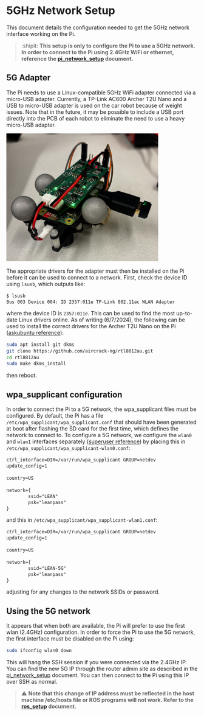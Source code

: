 # 5GHz Network Setup

This document details the configuration needed to get the 5GHz network interface working on the Pi.

> :shipit: **This setup is only to configure the Pi to use a 5GHz network. In order to connect to the Pi using 2.4GHz WiFi or ethernet, reference the [pi_network_setup](./pi_network_setup.md) document.**

## 5G Adapter

The Pi needs to use a Linux-compatible 5GHz WiFi adapter connected via a micro-USB adapter. Currently, a TP-Link AC600 Archer T2U Nano and a USB to micro-USB adapter is used on the car robot because of weight issues. Note that in the future, it may be possible to include a USB port directly into the PCB of each robot to eliminate the need to use a heavy micro-USB adapter.

<img src="/media/car_5g_adapter.png" alt="Car robot pictured with TP-Link AC600 Archer T2U Nano adapter connected via a USB to micro-USB adapter." width="400"/>

The appropriate drivers for the adapter must then be installed on the Pi before it can be used to connect to a network. First, check the device ID using `lsusb`, which outputs like:
```
$ lsusb
Bus 003 Device 004: ID 2357:011e TP-Link 802.11ac WLAN Adapter
```
where the device ID is `2357:011e`. This can be used to find the most up-to-date Linux drivers online. As of writing (6/7/2024), the following can be used to install the correct drivers for the Archer T2U Nano on the Pi ([askubuntu reference](https://askubuntu.com/questions/1149117/tp-link-ac600-archer-t2u-nano-driver-for-ubuntu-18-04)):
```bash
sudo apt install git dkms
git clone https://github.com/aircrack-ng/rtl8812au.git
cd rtl8812au
sudo make dkms_install
```
then reboot.

## wpa_supplicant configuration

In order to connect the Pi to a 5G network, the wpa_supplicant files must be configured. By default, the Pi has a file `/etc/wpa_supplicant/wpa_supplicant.conf` that should have been generated at boot after flashing the SD card for the first time, which defines the network to connect to. To configure a 5G network, we configure the `wlan0` and `wlan1` interfaces separately ([superuser reference](https://superuser.com/questions/469039/wpa-supplicant-for-dual-wlan)) by placing this in `/etc/wpa_supplicant/wpa_supplicant-wlan0.conf`:
```
ctrl_interface=DIR=/var/run/wpa_supplicant GROUP=netdev
update_config=1

country=US

network={
        ssid="LEAN"
        psk="leanpass"
}
```
and this in `/etc/wpa_supplicant/wpa_supplicant-wlan1.conf`:
```
ctrl_interface=DIR=/var/run/wpa_supplicant GROUP=netdev
update_config=1

country=US

network={
        ssid="LEAN-5G"
        psk="leanpass"
}
```
adjusting for any changes to the network SSIDs or password.

## Using the 5G network

It appears that when both are available, the Pi will prefer to use the first wlan (2.4GHz) configuration. In order to force the Pi to use the 5G network, the first interface must be disabled on the Pi using:
```bash
sudo ifconfig wlan0 down
```

This will hang the SSH session if you were connected via the 2.4GHz IP. You can find the new 5G IP through the router admin site as described in the [pi_network_setup](./pi_network_setup.md) document. You can then connect to the Pi using this IP over SSH as normal.

> :warning: **Note that this change of IP address must be reflected in the host machine /etc/hosts file or ROS programs will not work. Refer to the [ros_setup](./ros_setup.md) document.**